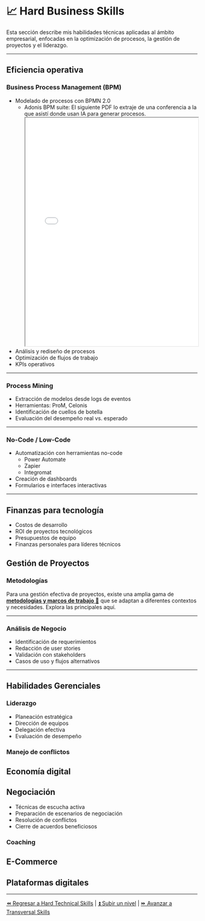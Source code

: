 # 📈 Hard Business Skills

Esta sección describe mis habilidades técnicas aplicadas al ámbito empresarial, enfocadas en la optimización de procesos, la gestión de proyectos y el liderazgo.

---

## Eficiencia operativa

<!--TODO: - **Ley de Pareto (Regla 80/20):** Principio que afirma que el 80% de los efectos provienen del 20% de las causas, crucial para enfocar esfuerzos en lo que realmente impacta. https://github.com/EdgarRangelInnovate/EdgarRangelInnovate/issues/79
TODO: - **Paradoja de la Eficiencia:** Comprender cómo la obsesión por la eficiencia puede, en algunos casos, llevar a resultados contraproducentes o menos innovadores. https://github.com/EdgarRangelInnovate/EdgarRangelInnovate/issues/80
 -->
### Business Process Management (BPM)

- Modelado de procesos con BPMN 2.0
  - Adonis BPM suite: El siguiente PDF lo extraje de una conferencia a la que asistí donde usan IA para generar procesos.
    <iframe src="/assets/ADONIS-AI-Diseno-y-Analisis-de-Procesos-hecho-en-minutos.pdf" width="100%" height="600px">
        Este navegador no soporta iframes.
    </iframe>
- Análisis y rediseño de procesos
- Optimización de flujos de trabajo
- KPIs operativos

---

### Process Mining

- Extracción de modelos desde logs de eventos
- Herramientas: ProM, Celonis
- Identificación de cuellos de botella
- Evaluación del desempeño real vs. esperado

---

### No-Code / Low-Code

- Automatización con herramientas no-code
  - Power Automate
  - Zapier
  - Integromat
- Creación de dashboards
- Formularios e interfaces interactivas

---

## Finanzas para tecnología

- Costos de desarrollo
- ROI de proyectos tecnológicos
- Presupuestos de equipo
- Finanzas personales para líderes técnicos

## Gestión de Proyectos

### Metodologías

Para una gestión efectiva de proyectos, existe una amplia gama de [**metodologías y marcos de trabajo** 🚀](./methodologies.md) que se adaptan a diferentes contextos y necesidades. Explora las principales aquí.

---

### Análisis de Negocio

- Identificación de requerimientos
- Redacción de user stories
- Validación con stakeholders
- Casos de uso y flujos alternativos

---

## Habilidades Gerenciales

<!--TODO: - **Teoría de la Genialidad:** Si la enfocas en cómo fomentar la creatividad y la innovación en equipos, podría tener un breve apartado o enlace aquí. https://github.com/EdgarRangelInnovate/EdgarRangelInnovate/issues/81-->

### Liderazgo

- Planeación estratégica
- Dirección de equipos
- Delegación efectiva
- Evaluación de desempeño

### Manejo de conflictos

## Economía digital

## Negociación

- Técnicas de escucha activa
- Preparación de escenarios de negociación
- Resolución de conflictos
- Cierre de acuerdos beneficiosos

### Coaching

## E-Commerce

## Plataformas digitales

---

[⏪ Regresar a Hard Technical Skills](../technical/README.md) | [⏫ Subir un nivel](../README.md) | [⏩ Avanzar a Transversal Skills](../transversal/README.md)
